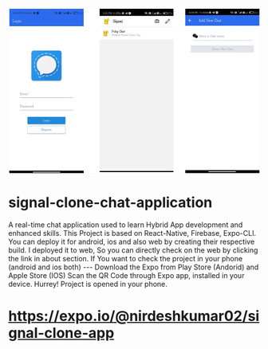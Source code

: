 ![signalClone](signalClone.png)
# signal-clone-chat-application
A real-time chat application used to learn Hybrid App development and enhanced skills. This Project is based on React-Native, Firebase, Expo-CLI.
You can deploy it for android, ios and also web by creating their respective build. I deployed it to web, So you can directly check on the web by clicking the link in about section.
If You want to check the project in your phone (android and ios both) ---
Download the Expo from Play Store (Andorid) and Apple Store (IOS)
Scan the QR Code through Expo app, installed in your device.
Hurrey! Project is opened in your phone.
# https://expo.io/@nirdeshkumar02/signal-clone-app
